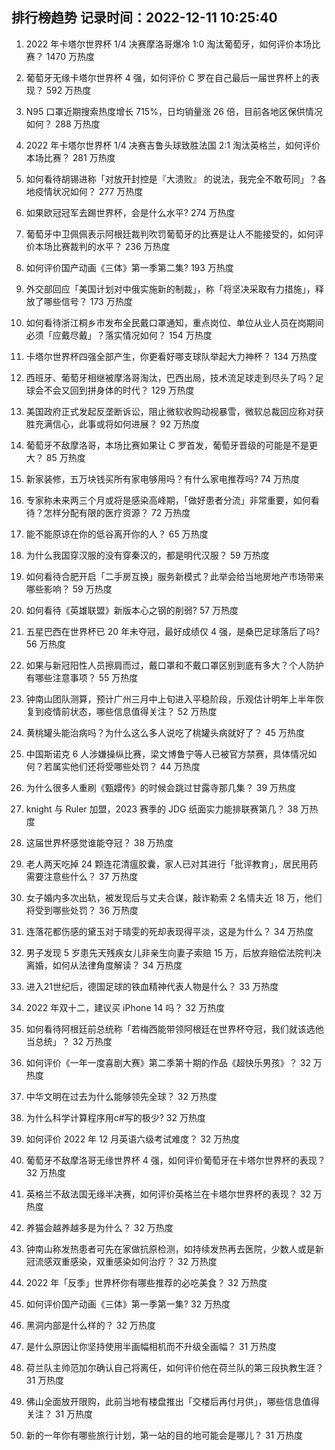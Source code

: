 
## 排行榜趋势 记录时间：2022-12-11 10:25:40
  
  1. 2022 年卡塔尔世界杯 1/4 决赛摩洛哥爆冷 1:0 淘汰葡萄牙，如何评价本场比赛？ 1470 万热度
    
  2. 葡萄牙无缘卡塔尔世界杯 4 强，如何评价 C 罗在自己最后一届世界杯上的表现？ 592 万热度
    
  3. N95 口罩近期搜索热度增长 715%，日均销量涨 26 倍，目前各地区保供情况如何？ 288 万热度
    
  4. 2022 年卡塔尔世界杯 1/4 决赛吉鲁头球致胜法国 2:1 淘汰英格兰，如何评价本场比赛？ 281 万热度
    
  5. 如何看待胡锡进称「对放开封控是『大溃败』 的说法，我完全不敢苟同」？各地疫情状况如何？ 277 万热度
    
  6. 如果欧冠冠军去踢世界杯，会是什么水平? 274 万热度
    
  7. 葡萄牙中卫佩佩表示阿根廷裁判吹罚葡萄牙的比赛是让人不能接受的，如何评价本场比赛裁判的水平？ 236 万热度
    
  8. 如何评价国产动画《三体》第一季第二集? 193 万热度
    
  9. 外交部回应「美国计划对中俄实施新的制裁」，称「将坚决采取有力措施」，释放了哪些信号？ 173 万热度
    
  10. 如何看待浙江桐乡市发布全民戴口罩通知，重点岗位、单位从业人员在岗期间必须「应戴尽戴」？落实情况如何？ 154 万热度
    
  11. 卡塔尔世界杯四强全部产生，你更看好哪支球队举起大力神杯？ 134 万热度
    
  12. 西班牙、葡萄牙相继被摩洛哥淘汰，巴西出局，技术流足球走到尽头了吗？足球会不会又回到拼身体的时代？ 129 万热度
    
  13. 美国政府正式发起反垄断诉讼，阻止微软收购动视暴雪，微软总裁回应称对获胜充满信心，此事或将如何进展？ 92 万热度
    
  14. 葡萄牙不敌摩洛哥，本场比赛如果让 C 罗首发，葡萄牙晋级的可能是不是更大？ 85 万热度
    
  15. 新家装修，五万块钱买所有家电够用吗？有什么家电推荐吗? 74 万热度
    
  16. 专家称未来两三个月或将是感染高峰期，「做好患者分流」非常重要，如何看待？怎样分配有限的医疗资源？ 72 万热度
    
  17. 能不能原谅在你的低谷离开你的人？ 65 万热度
    
  18. 为什么我国穿汉服的没有穿秦汉的，都是明代汉服？ 59 万热度
    
  19. 如何看待合肥开启「二手房互换」服务新模式？此举会给当地房地产市场带来哪些影响？ 59 万热度
    
  20. 如何看待《英雄联盟》新版本心之钢的削弱? 57 万热度
    
  21. 五星巴西在世界杯已 20 年未夺冠，最好成绩仅 4 强，是桑巴足球落后了吗? 56 万热度
    
  22. 如果与新冠阳性人员擦肩而过，戴口罩和不戴口罩区别到底有多大？个人防护有哪些注意事项？ 55 万热度
    
  23. 钟南山团队测算，预计广州三月中上旬进入平稳阶段，乐观估计明年上半年恢复到疫情前状态，哪些信息值得关注？ 52 万热度
    
  24. 黄桃罐头能治病吗？为什么这么多人说吃了桃罐头病就好了？ 45 万热度
    
  25. 中国斯诺克 6 人涉嫌操纵比赛，梁文博鲁宁等人已被官方禁赛，具体情况如何？若属实他们还将受哪些处罚？ 44 万热度
    
  26. 为什么很多人重刷《甄嬛传》的时候会跳过甘露寺那几集？ 39 万热度
    
  27. knight 与 Ruler 加盟，2023 赛季的 JDG 纸面实力能排联赛第几？ 38 万热度
    
  28. 这届世界杯感觉谁能夺冠？ 38 万热度
    
  29. 老人两天吃掉 24 颗连花清瘟胶囊，家人已对其进行「批评教育」，居民用药需要注意些什么？ 37 万热度
    
  30. 女子婚内多次出轨，被发现后与丈夫合谋，敲诈勒索 2 名情夫近 18 万，他们将受到哪些处罚？ 36 万热度
    
  31. 连落花都伤感的黛玉对于晴雯的死却表现得平淡，这是为什么？ 34 万热度
    
  32. 男子发现 5 岁患先天残疾女儿非亲生向妻子索赔 15 万，后放弃赔偿法院判决离婚，如何从法律角度解读？ 34 万热度
    
  33. 进入21世纪后，德国足球的铁血精神代表人物是什么？ 33 万热度
    
  34. 2022 年双十二，建议买 iPhone 14 吗？ 32 万热度
    
  35. 如何看待阿根廷前总统称「若梅西能带领阿根廷在世界杯夺冠，我们就该选他当总统」？ 32 万热度
    
  36. 如何评价《一年一度喜剧大赛》第二季第十期的作品《超快乐男孩》？ 32 万热度
    
  37. 中华文明在过去为什么能够领先全球？ 32 万热度
    
  38. 为什么科学计算程序用c#写的极少? 32 万热度
    
  39. 如何评价 2022 年 12 月英语六级考试难度？ 32 万热度
    
  40. 葡萄牙不敌摩洛哥无缘世界杯 4 强，如何评价葡萄牙在卡塔尔世界杯的表现？ 32 万热度
    
  41. 英格兰不敌法国无缘半决赛，如何评价英格兰在卡塔尔世界杯的表现？ 32 万热度
    
  42. 养猫会越养越多是为什么？ 32 万热度
    
  43. 钟南山称发热患者可先在家做抗原检测，如持续发热再去医院，少数人或是新冠流感双重感染，双重感染如何治疗？ 32 万热度
    
  44. 2022 年「反季」世界杯你有哪些推荐的必吃美食？ 32 万热度
    
  45. 如何评价国产动画《三体》第一季第一集? 32 万热度
    
  46. 黑洞内部是什么样的？ 32 万热度
    
  47. 是什么原因让你坚持使用半画幅相机而不升级全画幅？ 31 万热度
    
  48. 荷兰队主帅范加尔确认自己将离任，如何评价他在荷兰队的第三段执教生涯？ 31 万热度
    
  49. 佛山全面放开限购，此前当地有楼盘推出「交楼后再付月供」，哪些信息值得关注？ 31 万热度
    
  50. 新的一年你有哪些旅行计划，第一站的目的地可能会是哪儿？ 31 万热度
    